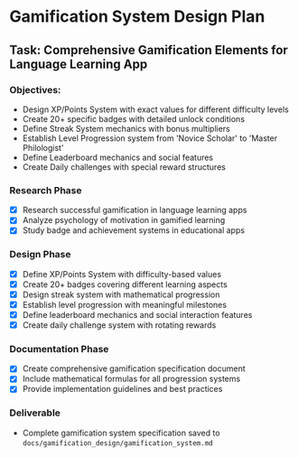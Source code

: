 # Gamification System Design Plan

## Task: Comprehensive Gamification Elements for Language Learning App

### Objectives:
- Design XP/Points System with exact values for different difficulty levels
- Create 20+ specific badges with detailed unlock conditions
- Define Streak System mechanics with bonus multipliers
- Establish Level Progression system from 'Novice Scholar' to 'Master Philologist'
- Define Leaderboard mechanics and social features
- Create Daily challenges with special reward structures

### Research Phase
- [x] Research successful gamification in language learning apps
- [x] Analyze psychology of motivation in gamified learning
- [x] Study badge and achievement systems in educational apps

### Design Phase
- [x] Define XP/Points System with difficulty-based values
- [x] Create 20+ badges covering different learning aspects
- [x] Design streak system with mathematical progression
- [x] Establish level progression with meaningful milestones
- [x] Define leaderboard mechanics and social interaction features
- [x] Create daily challenge system with rotating rewards

### Documentation Phase
- [x] Create comprehensive gamification specification document
- [x] Include mathematical formulas for all progression systems
- [x] Provide implementation guidelines and best practices

### Deliverable
- Complete gamification system specification saved to `docs/gamification_design/gamification_system.md`